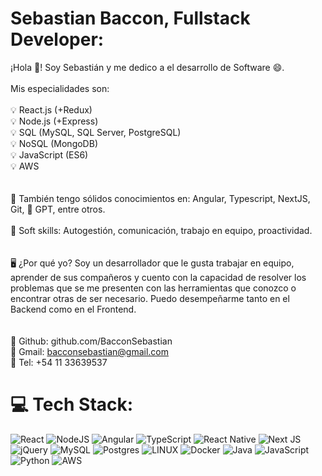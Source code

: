# Sebastian Baccon, Fullstack Developer:

¡Hola 👋! Soy Sebastián y me dedico a el desarrollo de Software 😄.<br><br>Mis especialidades son:<br><br>💡 React.js (+Redux)<br>💡 Node.js (+Express)<br>💡 SQL (MySQL, SQL Server, PostgreSQL)<br>💡 NoSQL (MongoDB)<br>💡 JavaScript (ES6)<br>💡 AWS<br><br><br>🔧 También tengo sólidos conocimientos en: Angular, Typescript, NextJS, Git, 🤖 GPT, entre otros.<br><br>🔧 Soft skills: Autogestión, comunicación, trabajo en equipo, proactividad.<br><br><br>🖥️ ¿Por qué yo? Soy un desarrollador que le gusta trabajar en equipo, aprender de sus compañeros y cuento con la capacidad de resolver los problemas que se me presenten con las herramientas que conozco o encontrar otras de ser necesario. Puedo desempeñarme tanto en el Backend como en el Frontend.<br><br><br>💼 Github: github.com/BacconSebastian<br>📩 Gmail: bacconsebastian@gmail.com<br>📱 Tel: +54 11 33639537

# 💻 Tech Stack:
![React](https://img.shields.io/badge/react-%2320232a.svg?style=for-the-badge&logo=react&logoColor=%2361DAFB) ![NodeJS](https://img.shields.io/badge/node.js-6DA55F?style=for-the-badge&logo=node.js&logoColor=white) ![Angular](https://img.shields.io/badge/angular-%23DD0031.svg?style=for-the-badge&logo=angular&logoColor=white) ![TypeScript](https://img.shields.io/badge/typescript-%23007ACC.svg?style=for-the-badge&logo=typescript&logoColor=white) ![React Native](https://img.shields.io/badge/react_native-%2320232a.svg?style=for-the-badge&logo=react&logoColor=%2361DAFB) ![Next JS](https://img.shields.io/badge/Next-black?style=for-the-badge&logo=next.js&logoColor=white) ![jQuery](https://img.shields.io/badge/jquery-%230769AD.svg?style=for-the-badge&logo=jquery&logoColor=white) ![MySQL](https://img.shields.io/badge/mysql-%2300f.svg?style=for-the-badge&logo=mysql&logoColor=white) ![Postgres](https://img.shields.io/badge/postgres-%23316192.svg?style=for-the-badge&logo=postgresql&logoColor=white) ![LINUX](https://img.shields.io/badge/Linux-FCC624?style=for-the-badge&logo=linux&logoColor=black) ![Docker](https://img.shields.io/badge/docker-%230db7ed.svg?style=for-the-badge&logo=docker&logoColor=white) ![Java](https://img.shields.io/badge/java-%23ED8B00.svg?style=for-the-badge&logo=java&logoColor=white) ![JavaScript](https://img.shields.io/badge/javascript-%23323330.svg?style=for-the-badge&logo=javascript&logoColor=%23F7DF1E) ![Python](https://img.shields.io/badge/python-3670A0?style=for-the-badge&logo=python&logoColor=ffdd54) ![AWS](https://img.shields.io/badge/AWS-%23FF9900.svg?style=for-the-badge&logo=amazon-aws&logoColor=white)
